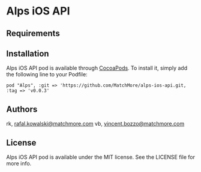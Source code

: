 


# Alps iOS API


## Requirements


## Installation

Alps iOS API pod is available through [CocoaPods](http://cocoapods.org). To install it,
simply add the following line to your Podfile:

    pod "Alps", :git => 'https://github.com/MatchMore/alps-ios-api.git, :tag => 'v0.0.3'


## Authors

rk, rafal.kowalski@matchmore.com
vb, vincent.bozzo@matchmore.com


## License

Alps iOS API pod is available under the MIT license. See the LICENSE file for more info.
